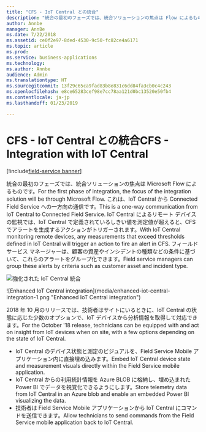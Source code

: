 ```yaml
---
title: "CFS - IoT Central との統合"
description: "統合の最初のフェーズでは、統合ソリューションの焦点は Flow によるものです。"
author: Annbe
manager: AnnBe
ms.date: 7/22/2018
ms.assetid: ce0f2e97-8ded-4530-9c50-fc82ce4a6171
ms.topic: article
ms.prod: 
ms.service: business-applications
ms.technology: 
ms.author: Annbe
audience: Admin
ms.translationtype: HT
ms.sourcegitcommit: 13f29c65ca9fad83b8e831c6dd84fa3cb0c4c243
ms.openlocfilehash: e8ce65283cef98e7cc78aa121d0bc13520e50fb4
ms.contentlocale: ja-jp
ms.lasthandoff: 01/23/2019

---
```

#  <a name="cfs---integration-with-iot-central"></a><span data-ttu-id="d93ff-103">CFS - IoT Central との統合</span><span class="sxs-lookup"><span data-stu-id="d93ff-103">CFS - Integration with IoT Central</span></span>

[!include[field-service banner](../../../includes/field-service.md)]




<span data-ttu-id="d93ff-104">統合の最初のフェーズでは、統合ソリューションの焦点は Microsoft Flow によるものです。</span><span class="sxs-lookup"><span data-stu-id="d93ff-104">For the first phase of integration, the focus of the integration solution will be through Microsoft Flow.</span></span> <span data-ttu-id="d93ff-105">これは、IoT Central から Connected Field Service への一方向の通信です。</span><span class="sxs-lookup"><span data-stu-id="d93ff-105">This is a one-way communication from IoT Central to Connected Field Service.</span></span> <span data-ttu-id="d93ff-106">IoT Central によるリモート デバイスの監視では、IoT Central で定義されているしきい値を測定値が超えると、CFS でアラートを生成するアクションがトリガーされます。</span><span class="sxs-lookup"><span data-stu-id="d93ff-106">With IoT Central monitoring remote devices, any measurements that exceed thresholds defined in IoT Central will trigger an action to fire an alert in CFS.</span></span> <span data-ttu-id="d93ff-107">フィールド サービス マネージャーは、顧客の資産やインシデントの種類などの条件に基づいて、これらのアラートをグループ化できます。</span><span class="sxs-lookup"><span data-stu-id="d93ff-107">Field service managers can group these alerts by criteria such as customer asset and incident type.</span></span>

<span data-ttu-id="d93ff-108">![強化された IoT Central 統合](media/enhanced-iot-central-integration-1.png "強化された IoT Central 統合")
<!-- picture --></span><span class="sxs-lookup"><span data-stu-id="d93ff-108">![Enhanced IoT Central integration](media/enhanced-iot-central-integration-1.png "Enhanced IoT Central integration")
<!-- picture --></span></span>


<span data-ttu-id="d93ff-109">2018 年 10 月のリリースでは、技術者はサイトにいるときに、IoT Central の状態に応じた少数のオプションで、IoT デバイスから分析情報を取得して対応できます。</span><span class="sxs-lookup"><span data-stu-id="d93ff-109">For the October '18 release, technicians can be equipped with and act on insight from IoT devices when on site, with a few options depending on the state of IoT Central.</span></span>

-   <span data-ttu-id="d93ff-110">IoT Central のデバイス状態と測定のビジュアルを、Field Service Mobile アプリケーション内に直接埋め込みます。</span><span class="sxs-lookup"><span data-stu-id="d93ff-110">Embed IoT Central device state and measurement visuals directly within the Field Service mobile application.</span></span>
-   <span data-ttu-id="d93ff-111">IoT Central からの利用統計情報を Azure BLOB に格納し、埋め込まれた Power BI でデータを視覚化できるようにします。</span><span class="sxs-lookup"><span data-stu-id="d93ff-111">Store telemetry data from IoT Central in an Azure blob and enable an embedded Power BI visualizing the data.</span></span>
-   <span data-ttu-id="d93ff-112">技術者は Field Service Mobile アプリケーションから IoT Central にコマンドを送信できます。</span><span class="sxs-lookup"><span data-stu-id="d93ff-112">Allow technicians to send commands from the Field Service mobile application back to IoT Central.</span></span>

